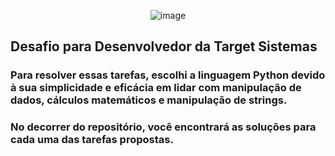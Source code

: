 <div align="center">
  
![image](https://github.com/luanaxcardoso/Target_Sistemas/assets/112970416/17aaae14-b9f3-4ad8-a966-3f41d6080294)

</div>

## Desafio para Desenvolvedor da Target Sistemas

### Para resolver essas tarefas, escolhi a linguagem Python devido à sua simplicidade e eficácia em lidar com manipulação de dados, cálculos matemáticos e manipulação de strings. 

### No decorrer do repositório, você encontrará as soluções para cada uma das tarefas propostas.

